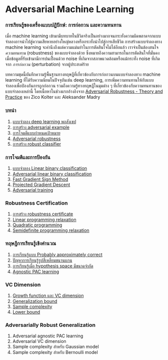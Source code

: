 # Adversarial Machine Learning

### การเรียนรู้ของเครื่องแบบปฏิปักษ์: การก่อกวน และความทนทาน

เมื่อ machine learning เข้ามามีบทบาทในชีวิตจริงเป็นอย่างมากจนกระทั่งความผิดพลาดจากแบบจำลองอาจนำไปสู่ความเสียหายอย่างใหญ่หลวงหรือกระทั่งนำไปสู่การเสียชีวิต การสร้างแบบจำลองทาง machine learning จะคำนึงถึงแต่ความแม่นยำในการตัดสินใจไม่ได้อีกแล้ว เราจำเป็นต้องสนใจ _ความทนทาน_ (robustness) ของแบบจำลองด้วย ซึ่งหมายถึงความสามารถในการตัดสินใจที่มั่นคงเมื่อข้อมูลที่รับเข้ามามีการปนเปื้อนด้วย noise ที่เกิดจากสภาพแวดล้อมหรือแม้กระทั่ง noise ที่เกิดจาก _การก่อกวน_ (perturbation) จากผู้ประสงค์ร้าย

บทความชุดนี้บันทึกความรู้พื้นฐานทางทฤษฎีที่เกี่ยวข้องกับการก่อกวนบนแบบจำลองทาง machine learning ที่ได้รับความนิยมในปัจจุบันเช่น deep learning, การเพิ่มความทนทานให้กับแบบจำลองเพื่อป้องกันการถูกก่อกวน รวมถึงความรู้ทางทฤษฎีในมุมต่าง ๆ ที่เกี่ยวข้องกับความทนทานของแบบจำลองเหล่านี้
โดยเนื้อหาในช่วงแรกอ้างอิงจาก [Adversarial Robustness - Theory and Practice](https://adversarial-ml-tutorial.org) ของ Zico Kolter และ Aleksander Madry

### บทนำ
1. [แบบจำลอง deep learning พอสังเขป](https://vacharapat.github.io/Adversarial-Machine-Learning/docs/intro1)
1. [การสร้าง adversarial example](https://vacharapat.github.io/Adversarial-Machine-Learning/docs/intro2)
1. [การโจมตีแบบกำหนดเป้าหมาย](https://vacharapat.github.io/Adversarial-Machine-Learning/docs/intro3)
1. [Adversarial robustness](https://vacharapat.github.io/Adversarial-Machine-Learning/docs/intro4)
1. [การสร้าง robust classifier](https://vacharapat.github.io/Adversarial-Machine-Learning/docs/intro5)

### การโจมตีและการป้องกัน
1. [แบบจำลอง Linear binary classification](https://vacharapat.github.io/Adversarial-Machine-Learning/docs/attack1)
1. [Adversarial linear binary classification](https://vacharapat.github.io/Adversarial-Machine-Learning/docs/attack2)
1. [Fast Gradient Sign Method](https://vacharapat.github.io/Adversarial-Machine-Learning/docs/attack3)
1. [Projected Gradient Descent](https://vacharapat.github.io/Adversarial-Machine-Learning/docs/attack4)
1. [Adversarial training](https://vacharapat.github.io/Adversarial-Machine-Learning/docs/attack5)

### Robustness Certification
1. [การสร้าง robustness certificate](https://vacharapat.github.io/Adversarial-Machine-Learning/docs/11)
1. [Linear programming relaxation](https://vacharapat.github.io/Adversarial-Machine-Learning/docs/12)
1. [Quadratic programming](https://vacharapat.github.io/Adversarial-Machine-Learning/docs/13)
1. [Semidefinite programming relaxation](https://vacharapat.github.io/Adversarial-Machine-Learning/docs/14)

### ทฤษฎีการเรียนรู้เชิงคำนวณ
1. [การเรียนรู้แบบ Probably approximately correct](https://vacharapat.github.io/Adversarial-Machine-Learning/docs/15)
1. [ปัญหาการเรียนรู้รูปสี่เหลี่ยมขนานแกน](https://vacharapat.github.io/Adversarial-Machine-Learning/docs/16)
1. [การเรียนรู้เมื่อ hypothesis space มีขนาดจำกัด](https://vacharapat.github.io/Adversarial-Machine-Learning/docs/17)
1. [Agnostic PAC learning](https://vacharapat.github.io/Adversarial-Machine-Learning/docs/18)

### VC Dimension
1. [Growth function และ VC dimension](https://vacharapat.github.io/Adversarial-Machine-Learning/docs/19)
1. [Generalization bound](https://vacharapat.github.io/Adversarial-Machine-Learning/docs/20)
1. [Sample complexity](https://vacharapat.github.io/Adversarial-Machine-Learning/docs/21)
1. [Lower bound](https://vacharapat.github.io/Adversarial-Machine-Learning/docs/22)

### Adversarially Robust Generalization
1. Adversarial agnostic PAC learning
1. Adversarial VC dimension
1. Sample complexity สำหรับ Gaussian model
1. Sample complexity สำหรับ Bernoulli model
